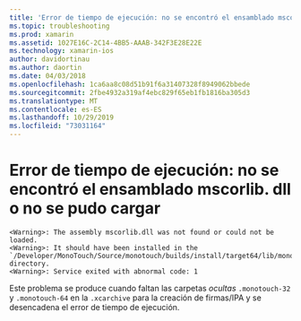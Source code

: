```yaml
---
title: 'Error de tiempo de ejecución: no se encontró el ensamblado mscorlib. dll o no se pudo cargar'
ms.topic: troubleshooting
ms.prod: xamarin
ms.assetid: 1027E16C-2C14-4BB5-AAAB-342F3E28E22E
ms.technology: xamarin-ios
author: davidortinau
ms.author: daortin
ms.date: 04/03/2018
ms.openlocfilehash: 1ca6aa8c08d51b91f6a31407328f8949062bbede
ms.sourcegitcommit: 2fbe4932a319af4ebc829f65eb1fb1816ba305d3
ms.translationtype: MT
ms.contentlocale: es-ES
ms.lasthandoff: 10/29/2019
ms.locfileid: "73031164"
---
```

# <a name="runtime-error-the-assembly-mscorlibdll-was-not-found-or-could-not-be-loaded"></a>Error de tiempo de ejecución: no se encontró el ensamblado mscorlib. dll o no se pudo cargar

```
<Warning>: The assembly mscorlib.dll was not found or could not be loaded.
<Warning>: It should have been installed in the `/Developer/MonoTouch/Source/monotouch/builds/install/target64/lib/mono/2.0/mscorlib.dll' directory.
<Warning>: Service exited with abnormal code: 1
```

Este problema se produce cuando faltan las carpetas *ocultas* `.monotouch-32` y `.monotouch-64` en la `.xcarchive` para la creación de firmas/IPA y se desencadena el error de tiempo de ejecución.
